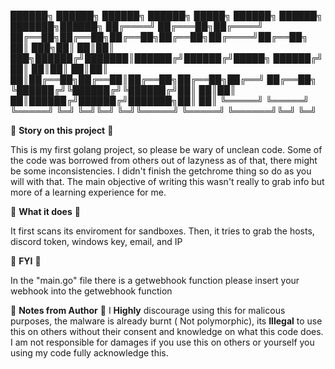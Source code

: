  ██████╗  ██████╗  ██████╗ ██████╗  █████╗ ██████╗ ██████╗ ███████╗██████╗ 
██╔════╝ ██╔═══██╗██╔════╝ ██╔══██╗██╔══██╗██╔══██╗██╔══██╗██╔════╝██╔══██╗
██║  ███╗██║   ██║██║  ███╗██████╔╝███████║██████╔╝██████╔╝█████╗  ██████╔╝
██║   ██║██║   ██║██║   ██║██╔══██╗██╔══██║██╔══██╗██╔══██╗██╔══╝  ██╔══██╗
╚██████╔╝╚██████╔╝╚██████╔╝██║  ██║██║  ██║██████╔╝██████╔╝███████╗██║  ██║
 ╚═════╝  ╚═════╝  ╚═════╝ ╚═╝  ╚═╝╚═╝  ╚═╝╚═════╝ ╚═════╝ ╚══════╝╚═╝  ╚═╝
                                                                           




👻  **Story on this project** 👻

This is my first golang project, so please be wary of unclean code. Some of the code
was borrowed from others out of lazyness as of that, there might be some inconsistencies.
I didn't finish the getchrome thing so do as you will with that.
The main objective of writing this wasn't really to grab info but more of a learning 
experience for me. 


👺  **What it does** 👺

It first scans its enviroment for sandboxes. Then, it tries to grab the hosts, discord token, windows key, email, and IP

📖  **FYI**  📖

In the "main.go" file there is a getwebhook function
please insert your webhook into the getwebhook function


📝 **Notes from Author** 📝
I **Highly** discourage using this for malicous purposes, the malware is already burnt (
Not polymorphic), its **Illegal** to use this on others without their consent and 
knowledge on what this code does. I am not responsible for damages if you use this
on others or yourself you using my code fully acknowledge this.
